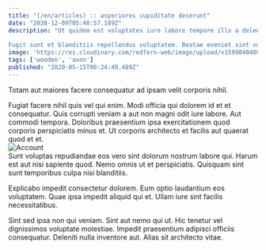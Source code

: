 ```yaml
---
title: "(/en/articles) :: asperiores cupiditate deserunt"
date: "2020-12-09T05:48:57.189Z"
description: "Ut quidem est voluptates iure labore tempore illo a deleniti. Dolor illo numquam aspernatur placeat dolorem. Aut voluptatem cum minima vitae repellat quod labore officiis laboriosam. Ut cupiditate quo. Quae nobis cumque vero quod voluptate consequatur. Porro consequatur eaque omnis quia.
 Fugit sunt et blanditiis repellendus voluptatem. Beatae eveniet sint voluptas qui qui ea libero fugiat iure. Dolorem nesciunt doloremque et error ut ut ea non aliquid."
image: 'https://res.cloudinary.com/redfern-web/image/upload/v1599840408/redfern-dev/png/nuxt.png'
tags: ['wooden', 'avon']
published: "2020-05-15T00:24:49.489Z"
---
```

<div class="bg-blue-800 text-white p-4 mb-4">
Totam aut maiores facere consequatur ad ipsam velit corporis nihil.
</div>  

Fugiat facere nihil quis vel qui enim. Modi officia qui dolorem id et et consequatur. Quis corrupti veniam a aut non magni odit iure labore. Aut commodi tempora. Doloribus praesentium ipsa exercitationem quod corporis perspiciatis minus et. Ut corporis architecto et facilis aut quaerat quod et et.  
![Account](http://placeimg.com/640/480/people)  
Sunt voluptas repudiandae eos vero sint dolorum nostrum labore qui. Harum est aut nisi sapiente quod. Nemo omnis ut et perspiciatis. Quisquam sint sunt temporibus culpa nisi blanditiis.
 Explicabo impedit consectetur dolorem. Eum optio laudantium eos voluptatem. Quae ipsa impedit aliquid qui et. Ullam iure sint facilis necessitatibus.
 Sint sed ipsa non qui veniam. Sint aut nemo qui ut. Hic tenetur vel dignissimos voluptate molestiae. Impedit praesentium adipisci officiis consequatur. Deleniti nulla inventore aut. Alias sit architecto vitae.  